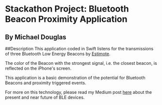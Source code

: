 # Stackathon Project: Bluetooth Beacon Proximity Application
## By Michael Douglas

##Description
This application coded in Swift listens for the transmissions of three Bluetooth Low Energy Beacons by [Estimote](https://estimote.com/products/).

The color of the Beacon with the strongest signal, i.e. the closest beacon, is reflected on the iPhone's screen.

This application is a basic demonstration of the potential for Bluetooth Beacons and proximity triggered events. 

For more on this technology, please read my Medium post [here](https://medium.com/@michaelseandouglasjr/bluetooth-beacons-and-the-future-of-connected-devices-ea811a8c16cf) about the present and near future of BLE devices.
